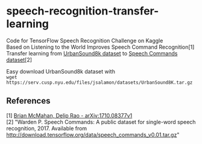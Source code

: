 # speech-recognition-transfer-learning

Code for TensorFlow Speech Recognition Challenge on Kaggle  
Based on Listening to the World Improves Speech Command Recognition[1]  
Transfer learning from [UrbanSound8k dataset](https://serv.cusp.nyu.edu/projects/urbansounddataset/urbansound8k.html) to [Speech Commands dataset](https://www.kaggle.com/c/tensorflow-speech-recognition-challenge/data)[2]  

Easy download UrbanSound8k dataset with  
`wget https://serv.cusp.nyu.edu/files/jsalamon/datasets/UrbanSound8K.tar.gz`


## References
[1] [Brian McMahan, Delip Rao - arXiv:1710.08377v1](https://arxiv.org/abs/1710.08377v1)  
[2] "Warden P. Speech Commands: A public dataset for single-word speech recognition, 2017. Available from http://download.tensorflow.org/data/speech_commands_v0.01.tar.gz"